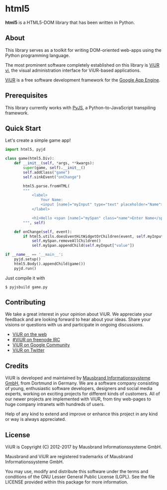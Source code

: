 # html5

**html5** is a HTML5-DOM library that has been written in Python.

## About

This library serves as a toolkit for writing DOM-oriented web-apps using the Python programming language.

The most prominent software completely established on this library is [ViUR vi](https://github.com/viur-framework/vi/), the visual administration interface for ViUR-based applications.

[ViUR](https://www.viur.is) is a free software development framework for the [Google App Engine](https://appengine.google.com).

## Prerequisites

This library currently works with [PyJS](https://github.com/pyjs/pyjs), a Python-to-JavaScript transpiling framework.

## Quick Start

Let's create a simple game app!

```python
import html5, pyjd

class game(html5.Div):
	def __init__(self, *args, **kwargs):
		super(game, self).__init__()
		self.addClass("game")
		self.sinkEvent("onChange")

		html5.parse.fromHTML(
		"""
			<label>
				Your Name:
				<input [name]="myInput" type="text" placeholder="Name">
			</label>

			<h1>Hello <span [name]="mySpan" class="name">Enter Name</span>!</h1>
		""", self)

	def onChange(self, event):
		if html5.utils.doesEventHitWidgetOrChildren(event, self.myInput):
			self.mySpan.removeAllChildren()
			self.mySpan.appendChild(self.myInput["value"])

if __name__ == '__main__':
	pyjd.setup()
	html5.Body().appendChild(game())
	pyjd.run()
```

Just compile it with

	$ pyjsbuild game.py

## Contributing

We take a great interest in your opinion about ViUR. We appreciate your feedback and are looking forward to hear about your ideas. Share your visions or questions with us and participate in ongoing discussions.

- [ViUR on the web](https://www.viur.is)
- [#ViUR on freenode IRC](https://webchat.freenode.net/?channels=viur)
- [ViUR on Google Community](https://plus.google.com/communities/102034046048891029088)
- [ViUR on Twitter](https://twitter.com/weloveViUR)

## Credits

ViUR is developed and maintained by [Mausbrand Informationssysteme GmbH](https://www.mausbrand.de/en), from Dortmund in Germany. We are a software company consisting of young, enthusiastic software developers, designers and social media experts, working on exciting projects for different kinds of customers. All of our newer projects are implemented with ViUR, from tiny web-pages to huge company intranets with hundreds of users.

Help of any kind to extend and improve or enhance this project in any kind or way is always appreciated.

## License

ViUR is Copyright (C) 2012-2017 by Mausbrand Informationssysteme GmbH.

Mausbrand and ViUR are registered trademarks of Mausbrand Informationssysteme GmbH.

You may use, modify and distribute this software under the terms and conditions of the GNU Lesser General Public License (LGPL). See the file LICENSE provided within this package for more information.
